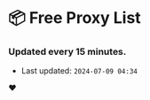 # :package: Free Proxy List
### Updated every 15 minutes.

- Last updated: `2024-07-09 04:34`

:heart:
